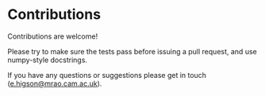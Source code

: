 Contributions
=============

Contributions are welcome!

Please try to make sure the tests pass before issuing a pull request, and use numpy-style docstrings.

If you have any questions or suggestions please get in touch (e.higson@mrao.cam.ac.uk).

